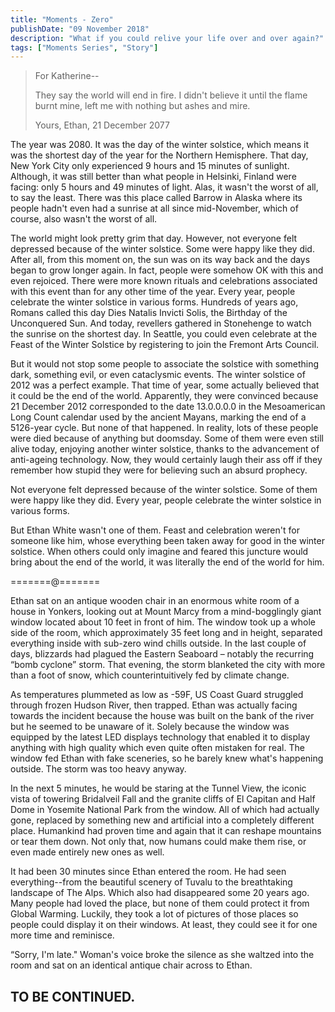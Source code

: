 ```yaml
---
title: "Moments - Zero"
publishDate: "09 November 2018"
description: "What if you could relive your life over and over again?"
tags: ["Moments Series", "Story"]
---
```


> For Katherine--
>
> They say the world will end in fire.
> I didn't believe it until the flame burnt mine,
> left me with nothing but ashes and mire.
>
> Yours,
> Ethan, 21 December 2077

The year was 2080. It was the day of the winter solstice, which means it was the shortest day of the year for the Northern Hemisphere. That day, New York City only experienced 9 hours and 15 minutes of sunlight. Although, it was still better than what people in Helsinki, Finland were facing: only 5 hours and 49 minutes of light. Alas, it wasn't the worst of all, to say the least. There was this place called Barrow in Alaska where its people hadn't even had a sunrise at all since mid-November, which of course, also wasn't the worst of all.

The world might look pretty grim that day. However, not everyone felt depressed because of the winter solstice. Some were happy like they did. After all, from this moment on, the sun was on its way back and the days began to grow longer again. In fact, people were somehow OK with this and even rejoiced. There were more known rituals and celebrations associated with this event than for any other time of the year. Every year, people celebrate the winter solstice in various forms. Hundreds of years ago, Romans called this day Dies Natalis Invicti Solis, the Birthday of the Unconquered Sun. And today, revellers gathered in Stonehenge to watch the sunrise on the shortest day. In Seattle, you could even celebrate at the Feast of the Winter Solstice by registering to join the Fremont Arts Council.

But it would not stop some people to associate the solstice with something dark, something evil, or even cataclysmic events. The winter solstice of 2012 was a perfect example. That time of year, some actually believed that it could be the end of the world. Apparently, they were convinced because 21 December 2012 corresponded to the date 13.0.0.0.0 in the Mesoamerican Long Count calendar used by the ancient Mayans, marking the end of a 5126-year cycle. But none of that happened. In reality, lots of these people were died because of anything but doomsday. Some of them were even still alive today, enjoying another winter solstice, thanks to the advancement of anti-ageing technology. Now, they would certainly laugh their ass off if they remember how stupid they were for believing such an absurd prophecy.

Not everyone felt depressed because of the winter solstice. Some of them were happy like they did. Every year, people celebrate the winter solstice in various forms.

But Ethan White wasn't one of them. Feast and celebration weren't for someone like him, whose everything been taken away for good in the winter solstice. When others could only imagine and feared this juncture would bring about the end of the world, it was literally the end of the world for him.

=======@=======

Ethan sat on an antique wooden chair in an enormous white room of a house in Yonkers, looking out at Mount Marcy from a mind-bogglingly giant window located about 10 feet in front of him. The window took up a whole side of the room, which approximately 35 feet long and in height, separated everything inside with sub-zero wind chills outside. In the last couple of days, blizzards had plagued the Eastern Seaboard – notably the recurring “bomb cyclone” storm. That evening, the storm blanketed the city with more than a foot of snow, which counterintuitively fed by climate change.

As temperatures plummeted as low as -59F, US Coast Guard struggled through frozen Hudson River, then trapped. Ethan was actually facing towards the incident because the house was built on the bank of the river but he seemed to be unaware of it. Solely because the window was equipped by the latest LED displays technology that enabled it to display anything with high quality which even quite often mistaken for real. The window fed Ethan with fake sceneries, so he barely knew what's happening outside. The storm was too heavy anyway.

In the next 5 minutes, he would be staring at the Tunnel View, the iconic vista of towering Bridalveil Fall and the granite cliffs of El Capitan and Half Dome in Yosemite National Park from the window. All of which had actually gone, replaced by something new and artificial into a completely different place. Humankind had proven time and again that it can reshape mountains or tear them down. Not only that, now humans could make them rise, or even made entirely new ones as well.

It had been 30 minutes since Ethan entered the room. He had seen everything--from the beautiful scenery of Tuvalu to the breathtaking landscape of The Alps. Which also had disappeared some 20 years ago. Many people had loved the place, but none of them could protect it from Global Warming. Luckily, they took a lot of pictures of those places so people could display it on their windows. At least, they could see it for one more time and reminisce.

“Sorry, I'm late." Woman's voice broke the silence as she waltzed into the room and sat on an identical antique chair across to Ethan.

## TO BE CONTINUED.
